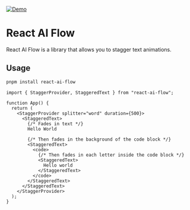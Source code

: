 [![Demo](https://raw.githubusercontent.com/samdenty/react-ai-flow/refs/heads/main/assets/demo.gif)](https://react-ai-flow.com/)

# React AI Flow

React AI Flow is a library that allows you to stagger text animations.

## Usage


```bash
pnpm install react-ai-flow
```

```tsx
import { StaggerProvider, StaggeredText } from "react-ai-flow";

function App() {
  return (
    <StaggerProvider splitter="word" duration={500}>
      <StaggeredText>
        {/* Fades in text */}
        Hello World

        {/* Then fades in the background of the code block */}
        <StaggeredText>
          <code>
            {/* Then fades in each letter inside the code block */}
            <StaggeredText>
              Hello world
            </StaggeredText>
          </code>
        </StaggeredText>
      </StaggeredText>
    </StaggerProvider>
  );
}
```
